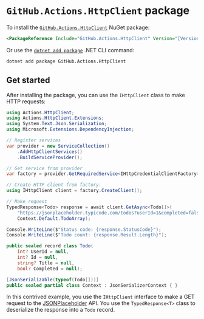 ﻿# `GitHub.Actions.HttpClient` package

To install the [`GitHub.Actions.HttpClient`](https://www.nuget.org/packages/GitHub.Actions.HttpClient) NuGet package:

```xml
<PackageReference Include="GitHub.Actions.HttpClient" Version="[Version]" />
```

Or use the [`dotnet add package`](https://learn.microsoft.com/dotnet/core/tools/dotnet-add-package) .NET CLI command:

```bash
dotnet add package GitHub.Actions.HttpClient
```

## Get started

After installing the package, you can use the `IHttpClient` class to make HTTP requests:

```csharp
using Actions.HttpClient;
using Actions.HttpClient.Extensions;
using System.Text.Json.Serialization;
using Microsoft.Extensions.DependencyInjection;

// Register services
var provider = new ServiceCollection()
    .AddHttpClientServices()
    .BuildServiceProvider();

// Get service from provider
var factory = provider.GetRequiredService<IHttpCredentialClientFactory>();

// Create HTTP client from factory.
using IHttpClient client = factory.CreateClient();

// Make request
TypedResponse<Todo> response = await client.GetAsync<Todo[]>(
    "https://jsonplaceholder.typicode.com/todos?userId=1&completed=false",
    Context.Default.TodoArray);

Console.WriteLine($"Status code: {response.StatusCode}");
Console.WriteLine($"Todo count: {response.Result.Length}");

public sealed record class Todo(
    int? UserId = null,
    int? Id = null,
    string? Title = null,
    bool? Completed = null);

[JsonSerializable(typeof(Todo[]))]
public sealed partial class Context : JsonSerializerContext { }
```

In this contrived example, you use the `IHttpClient` interface to make a GET request to the [JSONPlaceholder](https://jsonplaceholder.typicode.com/) API. You use the `TypedResponse<T>` class to deserialize the response into a `Todo` record.
